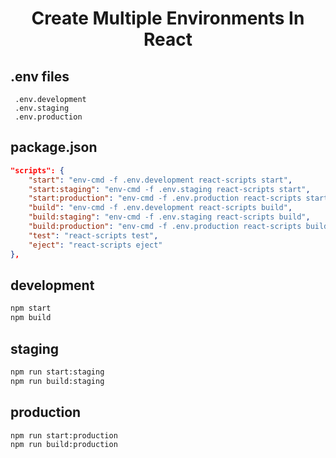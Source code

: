 ### <h1 align="center"  id="heading">Create Multiple Environments In React</h1>
## .env files
```
 .env.development
 .env.staging 
 .env.production 
```
## package.json
```json
"scripts": {
    "start": "env-cmd -f .env.development react-scripts start",
    "start:staging": "env-cmd -f .env.staging react-scripts start",
    "start:production": "env-cmd -f .env.production react-scripts start",
    "build": "env-cmd -f .env.development react-scripts build",
    "build:staging": "env-cmd -f .env.staging react-scripts build",
    "build:production": "env-cmd -f .env.production react-scripts build",
    "test": "react-scripts test",
    "eject": "react-scripts eject"
},
```
## development
```bash
npm start
npm build
```

## staging
```bash
npm run start:staging
npm run build:staging
```

## production
```bash
npm run start:production
npm run build:production
``` 